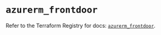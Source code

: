# `azurerm_frontdoor`

Refer to the Terraform Registry for docs: [`azurerm_frontdoor`](https://registry.terraform.io/providers/hashicorp/azurerm/4.38.0/docs/resources/frontdoor).
